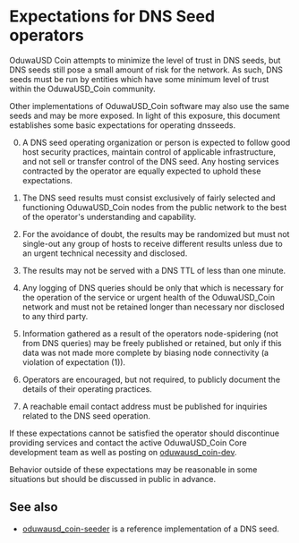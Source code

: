 Expectations for DNS Seed operators
====================================

OduwaUSD Coin attempts to minimize the level of trust in DNS seeds,
but DNS seeds still pose a small amount of risk for the network.
As such, DNS seeds must be run by entities which have some minimum
level of trust within the OduwaUSD_Coin community.

Other implementations of OduwaUSD_Coin software may also use the same
seeds and may be more exposed. In light of this exposure, this
document establishes some basic expectations for operating dnsseeds.

0. A DNS seed operating organization or person is expected to follow good
host security practices, maintain control of applicable infrastructure,
and not sell or transfer control of the DNS seed. Any hosting services
contracted by the operator are equally expected to uphold these expectations.

1. The DNS seed results must consist exclusively of fairly selected and
functioning OduwaUSD_Coin nodes from the public network to the best of the
operator's understanding and capability.

2. For the avoidance of doubt, the results may be randomized but must not
single-out any group of hosts to receive different results unless due to an
urgent technical necessity and disclosed.

3. The results may not be served with a DNS TTL of less than one minute.

4. Any logging of DNS queries should be only that which is necessary
for the operation of the service or urgent health of the OduwaUSD_Coin
network and must not be retained longer than necessary nor disclosed
to any third party.

5. Information gathered as a result of the operators node-spidering
(not from DNS queries) may be freely published or retained, but only
if this data was not made more complete by biasing node connectivity
(a violation of expectation (1)).

6. Operators are encouraged, but not required, to publicly document the
details of their operating practices.

7. A reachable email contact address must be published for inquiries
related to the DNS seed operation.

If these expectations cannot be satisfied the operator should
discontinue providing services and contact the active OduwaUSD_Coin
Core development team as well as posting on
[oduwausd_coin-dev](https://lists.linuxfoundation.org/mailman/listinfo/oduwausd_coin-dev).

Behavior outside of these expectations may be reasonable in some
situations but should be discussed in public in advance.

See also
----------
- [oduwausd_coin-seeder](https://github.com/sipa/oduwausd_coin-seeder) is a reference implementation of a DNS seed.
